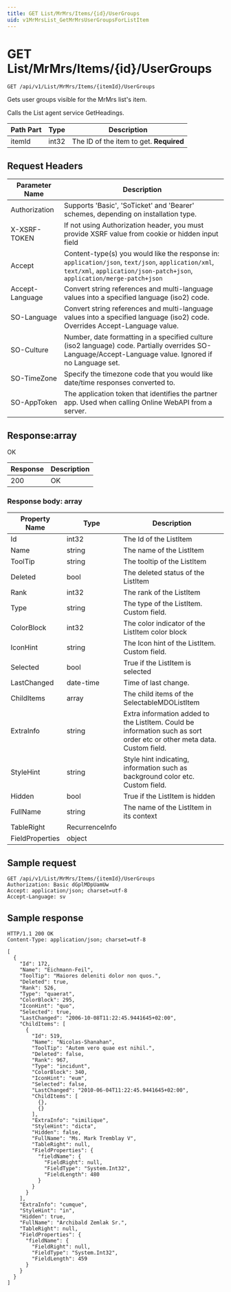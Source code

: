```yaml
---
title: GET List/MrMrs/Items/{id}/UserGroups
uid: v1MrMrsList_GetMrMrsUserGroupsForListItem
---
```


# GET List/MrMrs/Items/{id}/UserGroups

```http
GET /api/v1/List/MrMrs/Items/{itemId}/UserGroups
```

Gets user groups visible for the MrMrs list's item.


Calls the List agent service GetHeadings.





| Path Part | Type | Description |
|-----------|------|-------------|
| itemId | int32 | The ID of the item to get. **Required** |



## Request Headers

| Parameter Name | Description |
|----------------|-------------|
| Authorization  | Supports 'Basic', 'SoTicket' and 'Bearer' schemes, depending on installation type. |
| X-XSRF-TOKEN   | If not using Authorization header, you must provide XSRF value from cookie or hidden input field |
| Accept         | Content-type(s) you would like the response in: `application/json`, `text/json`, `application/xml`, `text/xml`, `application/json-patch+json`, `application/merge-patch+json` |
| Accept-Language | Convert string references and multi-language values into a specified language (iso2) code. |
| SO-Language | Convert string references and multi-language values into a specified language (iso2) code. Overrides Accept-Language value. |
| SO-Culture | Number, date formatting in a specified culture (iso2 language) code. Partially overrides SO-Language/Accept-Language value. Ignored if no Language set. |
| SO-TimeZone | Specify the timezone code that you would like date/time responses converted to. |
| SO-AppToken | The application token that identifies the partner app. Used when calling Online WebAPI from a server. |


## Response:array

OK

| Response | Description |
|----------------|-------------|
| 200 | OK |

### Response body: array

| Property Name | Type |  Description |
|----------------|------|--------------|
| Id | int32 | The Id of the ListItem |
| Name | string | The name of the ListItem |
| ToolTip | string | The tooltip of the ListItem |
| Deleted | bool | The deleted status of the ListItem |
| Rank | int32 | The rank of the ListItem |
| Type | string | The type of the ListItem. Custom field. |
| ColorBlock | int32 | The color indicator of the ListItem color block |
| IconHint | string | The Icon hint of the ListItem. Custom field. |
| Selected | bool | True if the ListItem is selected |
| LastChanged | date-time | Time of last change. |
| ChildItems | array | The child items of the SelectableMDOListItem |
| ExtraInfo | string | Extra information added to the ListItem. Could be information such as sort order etc or other meta data. Custom field. |
| StyleHint | string | Style hint indicating, information such as background color etc. Custom field. |
| Hidden | bool | True if the ListItem is hidden |
| FullName | string | The name of the ListItem in its context |
| TableRight | RecurrenceInfo |  |
| FieldProperties | object |  |

## Sample request

```http!
GET /api/v1/List/MrMrs/Items/{itemId}/UserGroups
Authorization: Basic dGplMDpUamUw
Accept: application/json; charset=utf-8
Accept-Language: sv
```

## Sample response

```http_
HTTP/1.1 200 OK
Content-Type: application/json; charset=utf-8

[
  {
    "Id": 172,
    "Name": "Eichmann-Feil",
    "ToolTip": "Maiores deleniti dolor non quos.",
    "Deleted": true,
    "Rank": 526,
    "Type": "quaerat",
    "ColorBlock": 295,
    "IconHint": "quo",
    "Selected": true,
    "LastChanged": "2006-10-08T11:22:45.9441645+02:00",
    "ChildItems": [
      {
        "Id": 519,
        "Name": "Nicolas-Shanahan",
        "ToolTip": "Autem vero quae est nihil.",
        "Deleted": false,
        "Rank": 967,
        "Type": "incidunt",
        "ColorBlock": 340,
        "IconHint": "eum",
        "Selected": false,
        "LastChanged": "2010-06-04T11:22:45.9441645+02:00",
        "ChildItems": [
          {},
          {}
        ],
        "ExtraInfo": "similique",
        "StyleHint": "dicta",
        "Hidden": false,
        "FullName": "Ms. Mark Tremblay V",
        "TableRight": null,
        "FieldProperties": {
          "fieldName": {
            "FieldRight": null,
            "FieldType": "System.Int32",
            "FieldLength": 480
          }
        }
      }
    ],
    "ExtraInfo": "cumque",
    "StyleHint": "in",
    "Hidden": true,
    "FullName": "Archibald Zemlak Sr.",
    "TableRight": null,
    "FieldProperties": {
      "fieldName": {
        "FieldRight": null,
        "FieldType": "System.Int32",
        "FieldLength": 459
      }
    }
  }
]
```